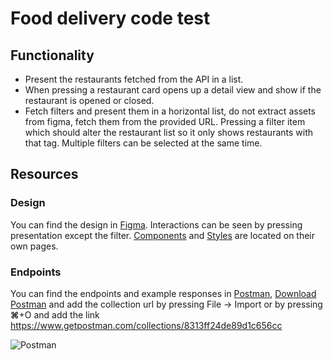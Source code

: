 # Food delivery code test

## Functionality

- Present the restaurants fetched from the API in a list.
- When pressing a restaurant card opens up a detail view and show if the restaurant is opened or closed.
- Fetch filters and present them in a horizontal list, do not extract assets from figma, fetch them from the provided URL. Pressing a filter item which should alter the restaurant list so it only shows restaurants with that tag. Multiple filters can be selected at the same time.

## Resources

### Design 
You can find the design in [Figma](https://www.figma.com/file/yw7DttG4w7F28tmTaxXrLh/Code-test?node-id=64:106).
Interactions can be seen by pressing presentation except the filter.
[Components](https://www.figma.com/file/yw7DttG4w7F28tmTaxXrLh/Code-test?node-id=305:96) and [Styles](https://www.figma.com/file/yw7DttG4w7F28tmTaxXrLh/Code-test?node-id=305:102) are located on their own pages.

### Endpoints
You can find the endpoints and example responses in [Postman](https://www.postman.com), 
[Download Postman](https://www.postman.com/downloads/) and add the collection url by pressing File -> Import or by pressing **⌘**+O and add the link 
https://www.getpostman.com/collections/8313ff24de89d1c656cc 

![Postman](https://user-images.githubusercontent.com/14177247/175901305-b23dafd0-31db-4c0b-b006-2212d34c9c46.png)

